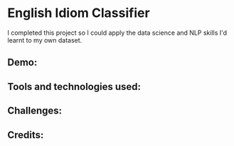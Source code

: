 # English Idiom Classifier
 
I completed this project so I could apply the data science and NLP skills I'd learnt to my own dataset.

## Demo:

## Tools and technologies used:

## Challenges:

## Credits:
